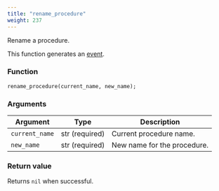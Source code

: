 ```yaml
---
title: "rename_procedure"
weight: 237
---
```


Rename a procedure.

This function generates an [event](../../overview/events).

### Function

`rename_procedure(current_name, new_name);`

### Arguments

Argument | Type | Description
-------- | ---- | -----------
`current_name` | str (required) | Current procedure name.
`new_name` | str (required) | New name for the procedure.

### Return value

Returns `nil` when successful.
